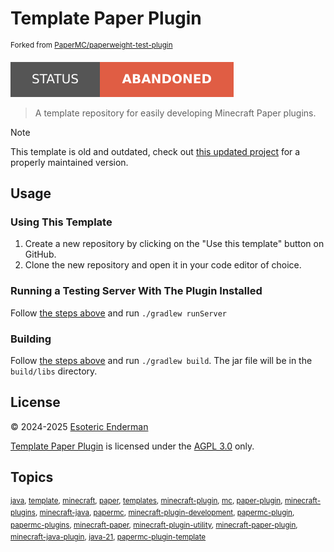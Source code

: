 # Template Paper Plugin

<sup>Forked from <a href="https://github.com/PaperMC/paperweight-test-plugin">PaperMC/paperweight-test-plugin</a></sup>

[![Project status: abandoned](./assets/images/badges/status.svg)](./)

> A template repository for easily developing Minecraft Paper plugins.

> [!NOTE]
> This template is old and outdated, check out [this updated project](https://github.com/esoterictemplates/template-minecraft-plugin) for a properly maintained version.

## Usage

### Using This Template

1. Create a new repository by clicking on the "Use this template" button on GitHub.
2. Clone the new repository and open it in your code editor of choice.

### Running a Testing Server With The Plugin Installed

Follow [the steps above](#using-this-template) and run `./gradlew runServer`

### Building

Follow [the steps above](#using-this-template) and run `./gradlew build`. The jar file will be in the `build/libs` directory.

## License

&copy; 2024-2025 [Esoteric Enderman](https://enderman.dev)

[Template Paper Plugin](./) is licensed under the [AGPL 3.0](./LICENSE) only.

## Topics

<sup>[java](https://github.com/topics/java), [template](https://github.com/topics/template), [minecraft](https://github.com/topics/minecraft), [paper](https://github.com/topics/paper), [templates](https://github.com/topics/templates), [minecraft-plugin](https://github.com/topics/minecraft-plugin), [mc](https://github.com/topics/mc), [paper-plugin](https://github.com/topics/paper-plugin), [minecraft-plugins](https://github.com/topics/minecraft-plugins), [minecraft-java](https://github.com/topics/minecraft-java), [papermc](https://github.com/topics/papermc), [minecraft-plugin-development](https://github.com/topics/minecraft-plugin-development), [papermc-plugin](https://github.com/topics/papermc-plugin), [papermc-plugins](https://github.com/topics/papermc-plugins), [minecraft-paper](https://github.com/topics/minecraft-paper), [minecraft-plugin-utility](https://github.com/topics/minecraft-plugin-utility), [minecraft-paper-plugin](https://github.com/topics/minecraft-paper-plugin), [minecraft-java-plugin](https://github.com/topics/minecraft-java-plugin), [java-21](https://github.com/topics/java-21), [papermc-plugin-template](https://github.com/topics/papermc-plugin-template)</sup>
